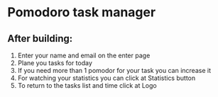 # Pomodoro task manager

## After building:
1. Enter your name and email on the enter page
2. Plane you tasks for today
3. If you need more than 1 pomodor for your task you can increase it
4. For watching your statistics you can click at Statistics button
5. To return to the tasks list and time click at Logo
